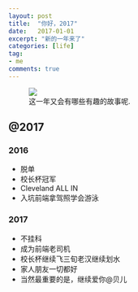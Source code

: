 ```yaml
---
layout: post
title:  "你好，2017"
date:   2017-01-01
excerpt: "新的一年来了"
categories: [life]
tag:
- me
comments: true
---
```


<figure>
	<img src="{{ site.url }}/assets/img/posts/2017.jpg">
	<figcaption>这一年又会有哪些有趣的故事呢.</figcaption>
</figure>

## @2017

### 2016
* 脱单
* 校长杯冠军
* Cleveland ALL IN
* 入坑前端拿驾照学会游泳

### 2017
* 不挂科
* 成为前端老司机
* 校长杯继续飞三旬老汉继续划水
* 家人朋友一切都好
* 当然最重要的是，继续爱你@贝儿
